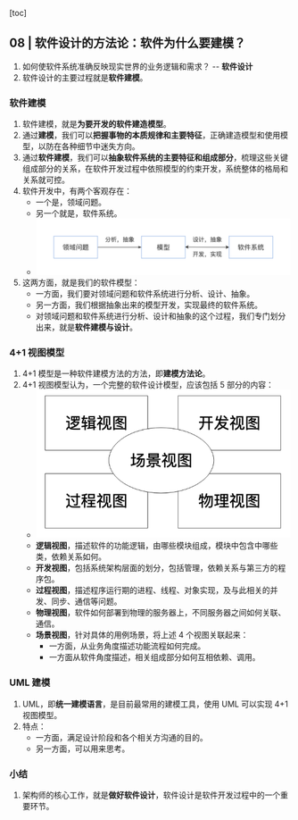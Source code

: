 [toc]

## 08 | 软件设计的方法论：软件为什么要建模？

1.  如何使软件系统准确反映现实世界的业务逻辑和需求？ -- **软件设计**
2.  软件设计的主要过程就是**软件建模**。

### 软件建模

1.  软件建模，就是**为要开发的软件建造模型**。
2.  通过**建模**，我们可以**把握事物的本质规律和主要特征**，正确建造模型和使用模型，以防在各种细节中迷失方向。
3.  通过**软件建模**，我们可以**抽象软件系统的主要特征和组成部分**，梳理这些关键组成部分的关系，在软件开发过程中依照模型的约束开发，系统整体的格局和关系就可控。
4.  软件开发中，有两个客观存在：
    -   一个是，领域问题。
    -   另一个就是，软件系统。
    -   ![img](imgs/8ebae3acc66c260233cdb77a9cb5d6ef.jpg)
5.  这两方面，就是我们的软件模型：
    -   一方面，我们要对领域问题和软件系统进行分析、设计、抽象。
    -   另一方面，我们根据抽象出来的模型开发，实现最终的软件系统。
    -   对领域问题和软件系统进行分析、设计和抽象的这个过程，我们专门划分出来，就是**软件建模与设计**。

### 4+1 视图模型

1.  4+1 模型是一种软件建模方法的方法，即**建模方法论**。
2.  4+1 视图模型认为，一个完整的软件设计模型，应该包括 5 部分的内容：
    -   ![img](imgs/e402b54965f9d2f4750ec6a0de1cee04.png)
    -   **逻辑视图**，描述软件的功能逻辑，由哪些模块组成，模块中包含中哪些类，依赖关系如何。
    -   **开发视图**，包括系统架构层面的划分，包括管理，依赖关系与第三方的程序包。
    -   **过程视图**，描述程序运行期的进程、线程、对象实现，及与此相关的并发、同步、通信等问题。
    -   **物理视图**，软件如何部署到物理的服务器上，不同服务器之间如何关联、通信。
    -   **场景视图**，针对具体的用例场景，将上述 4 个视图关联起来：
        -   一方面，从业务角度描述功能流程如何完成。
        -   一方面从软件角度描述，相关组成部分如何互相依赖、调用。

### UML 建模

1.  UML，即**统一建模语言**，是目前最常用的建模工具，使用 UML 可以实现 4+1 视图模型。
2.  特点：
    -   一方面，满足设计阶段和各个相关方沟通的目的。
    -   另一方面，可以用来思考。

### 小结

1.  架构师的核心工作，就是**做好软件设计**，软件设计是软件开发过程中的一个重要环节。

